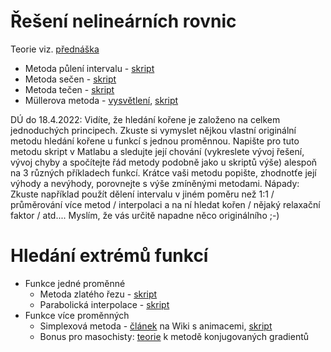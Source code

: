 # Řešení nelineárních rovnic
Teorie viz. [přednáška](http://kfe.fjfi.cvut.cz/~limpouch/numet/nr.pdf)
* Metoda půlení intervalu - [skript](pulintervalu.m)
* Metoda sečen - [skript](secny.m)
* Metoda tečen - [skript](tecny.m)
* Müllerova metoda - [vysvětlení](teorie_Mullerova_metoda.pdf), [skript](muller.m)

DÚ do 18.4.2022:
Vidíte, že hledání kořene je založeno na celkem jednoduchých principech. Zkuste si vymyslet nějkou vlastní originální metodu hledání kořene u funkcí s jednou proměnnou. Napište pro tuto metodu skript v Matlabu a sledujte její chování  (vykreslete vývoj řešení, vývoj chyby a spočítejte řád metody podobně jako u skriptů výše) alespoň na 3 různých příkladech funkcí. Krátce vaši metodu popište, zhodnotťe její výhody a nevýhody, porovnejte s výše zmíněnými metodami.
Nápady: Zkuste například použít dělení intervalu v jiném poměru než 1:1 / průměrování více metod / interpolaci a na ní hledat kořen / nějaký relaxační faktor / atd.... Myslím, že vás určitě napadne něco originálního ;-)

# Hledání extrémů funkcí
* Funkce jedné proměnné
  * Metoda zlatého řezu - [skript](zlatyrez.m)
  * Parabolická interpolace - [skript](parabolickaint.m)
* Funkce více proměnných
  * Simplexová metoda - [článek](https://en.wikipedia.org/wiki/Nelder%E2%80%93Mead_method) na Wiki s animacemi, [skript](simplexm.m)
  * Bonus pro masochisty: [teorie](poznamky_konjug_smery_a_gradienty.pdf) k metodě konjugovaných gradientů
